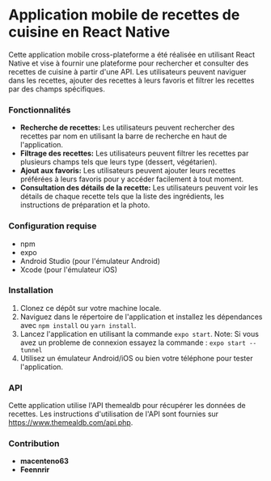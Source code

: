 # Application mobile de recettes de cuisine en React Native

Cette application mobile cross-plateforme a été réalisée en utilisant React Native et vise à fournir une plateforme pour rechercher et consulter des recettes de cuisine à partir d'une API. Les utilisateurs peuvent naviguer dans les recettes, ajouter des recettes à leurs favoris et filtrer les recettes par des champs spécifiques.

### Fonctionnalités

* **Recherche de recettes:** Les utilisateurs peuvent rechercher des recettes par nom en utilisant la barre de recherche en haut de l'application.
* **Filtrage des recettes:** Les utilisateurs peuvent filtrer les recettes par plusieurs champs tels que leurs type (dessert, végétarien).
* **Ajout aux favoris:** Les utilisateurs peuvent ajouter leurs recettes préférées à leurs favoris pour y accéder facilement à tout moment.
* **Consultation des détails de la recette:** Les utilisateurs peuvent voir les détails de chaque recette tels que la liste des ingrédients, les instructions de préparation et la photo.

### Configuration requise

* npm
* expo
* Android Studio (pour l'émulateur Android)
* Xcode (pour l'émulateur iOS)


### Installation

1. Clonez ce dépôt sur votre machine locale.
2. Naviguez dans le répertoire de l'application et installez les dépendances avec `npm install` ou `yarn install`.
3. Lancez l'application en utilisant la commande `expo start`. Note: Si vous avez un probleme de connexion essayez la commande : `expo start --tunnel`
4. Utilisez un émulateur Android/iOS ou bien votre téléphone pour tester l'application.


### API
Cette application utilise l'API themealdb pour récupérer les données de recettes. Les instructions d'utilisation de l'API sont fournies sur https://www.themealdb.com/api.php.

### Contribution

* **macenteno63**
* **Feennrir**
